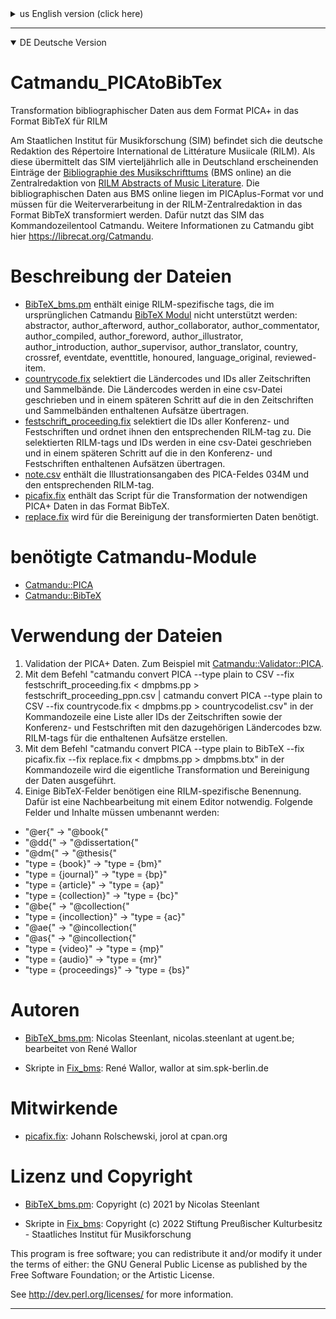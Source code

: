 <details>

<summary>us English version (click here)</summary>

# Catmandu_PICAtoBibTex

Transformation of bibliographic data from PICA+ format to BibTeX format for RILM

The German editorial office of the Répertoire International de Littérature Musiicale (RILM) is located at the Staatliches Institut für Musikforschung (SIM). As such, the SIM transmits all entries of the [Bibliographie des Musikschrifttums](https://www.musikbibliographie.de/) (BMS online) published in Germany to the central editorial office of [RILM Abstracts of Music Literature](https://www.rilm.org/abstracts/) on a quarterly basis. The bibliographic data of the BMS online are in PICAplus format and has to be transformed into BibTeX format for further processing in the RILM central editorial office. For this purpose, the SIM uses the command line tool Catmandu. Further information on Catmandu is available here https://librecat.org/Catmandu. 

# Files description

* [BibTeX_bms.pm](https://github.com/musikforschung/Catmandu_PICAtoBibTeX/blob/main/BibTeX_bms.pm) contains some RILM-specific tags that are not supported in the original Catmandu [BibTeX module](https://github.com/LibreCat/Catmandu-BibTeX/tree/main/lib/Catmandu/Exporter): abstractor, author_afterword, author_collaborator, author_commentator, author_compiled, author_foreword, author_illustrator, author_introduction, author_supervisor, author_translator, country, crossref, eventdate, eventtitle, honoured, language_original, reviewed-item.
* [countrycode.fix](https://github.com/musikforschung/Catmandu_PICAtoBibTeX/blob/main/countrycode.fix) selects the country codes and IDs of all journals and collections. The loader codes are written to a csv file and transferred to the essays contained in the journals or collections in a later step.
* [festschrift_proceeding.fix](https://github.com/musikforschung/Catmandu_PICAtoBibTeX/blob/main/festschrift_proceeding.fix) selects the IDs of all conference and festschriften and assigns the RILM-tag to them. The selected RILM-tags and IDs are written to a csv file and in a later step transferred to the articles contained in the conference and festschrift proceedings.
* [note.csv](https://github.com/musikforschung/Catmandu_PICAtoBibTeX/blob/main/note.csv) contains the illustration details of the PICA field 034M and the corresponding RILM tag.
* [picafix.fix](https://github.com/musikforschung/Catmandu_PICAtoBibTeX/blob/main/picafix.fix) contains the script for transforming the necessary PICA+ data into the BibTeX format.
* [replace.fix](https://github.com/musikforschung/Catmandu_PICAtoBibTeX/blob/main/replace.fix) is needed for cleaning up the transformed data.

# Required Catmandu modules

* [Catmandu::PICA](https://metacpan.org/dist/Catmandu-PICA)
* [Catmandu::BibTeX](https://metacpan.org/pod/Catmandu::BibTeX)

# Use of the files

1. Validation of the PICA+ data. For example with [Catmandu::Validator::PICA](https://metacpan.org/pod/Catmandu::Validator::PICA).
2. Using the command "catmandu convert PICA --type plain to CSV --fix festschrift_proceeding.fix < dmpbms.pp > festschrift_proceeding_ppn.csv | catmandu convert PICA --type plain to CSV --fix countrycode.fix < dmpbms.pp > countrycodelist.csv" in the command line, create a list of all IDs of proceedings, festschrifts and journals with the corresponding RILM-tags respectively country codes for the included essays.
3. With the command "catmandu convert PICA --type plain to BibTeX --fix picafix.fix --fix replace.fix < dmpbms.pp > dmpbms.btx" in the command line the actual transformation and cleaning of the data is executed.
4. Some BibTeX fields need a RILM specific naming. For this a postprocessing with an editor is necessary. The following fields and contents have to be renamed:
* "@er{" -> "@book{"
* "@dd{" -> "@dissertation{"
* "@dm{" -> "@thesis{"
* "type = {book}" -> "type = {bm}"
* "type = {journal}" -> "type = {bp}"
* "type = {article}" -> "type = {ap}"
* "type = {collection}" -> "type = {bc}"
* "@be{" -> "@collection{"
* "type = {incollection}" -> "type = {ac}"
* "@ae{" -> "@incollection{"
* "@as{" -> "@incollection{"
* "type = {video}" -> "type = {mp}"
* "type = {audio}" -> "type = {mr}"
* "type = {proceedings}" -> "type = {bs}"

# Authors

* [BibTeX_bms.pm](https://github.com/musikforschung/Catmandu_PICAtoBibTeX/blob/main/BibTeX_bms.pm):
Nicolas Steenlant, nicolas.steenlant at ugent.be; edited by René Wallor

* files included in [Fix_bms](https://github.com/musikforschung/Catmandu_PICAtoBibTeX/blob/main/Fix_bms):
René Wallor, wallor at sim.spk-berlin.de

# Contributors

* [picafix.fix](https://github.com/musikforschung/Catmandu_PICAtoBibTeX/blob/main/picafix.fix):
Johann Rolschewski, jorol at cpan.org

# License an copyright

* [BibTeX_bms.pm](https://github.com/musikforschung/Catmandu_PICAtoBibTeX/blob/main/BibTeX_bms.pm):
Copyright (c) 2021 by Nicolas Steenlant

* files in [Fix_bms](https://github.com/musikforschung/Catmandu_PICAtoBibTeX/blob/main/Fix_bms):
Copyright (c) 2022 Stiftung Preußischer Kulturbesitz - Staatliches Institut für Musikforschung

This program is free software; you can redistribute it and/or modify it under the terms of either: the GNU General Public License as published by the Free Software Foundation; or the Artistic License.

See http://dev.perl.org/licenses/ for more information. 


</details>

---

<details open>

<summary>DE Deutsche Version</summary>


# Catmandu_PICAtoBibTex

Transformation bibliographischer Daten aus dem Format PICA+ in das Format BibTeX für RILM

Am Staatlichen Institut für Musikforschung (SIM) befindet sich die deutsche Redaktion des Répertoire International de Littérature Musiicale (RILM). Als diese übermittelt das SIM vierteljährlich alle in Deutschland erscheinenden Einträge der [Bibliographie des Musikschrifttums](https://www.musikbibliographie.de/) (BMS online) an die Zentralredaktion von [RILM Abstracts of Music Literature](https://www.rilm.org/abstracts/). Die bibliographischen Daten aus BMS online liegen im PICAplus-Format vor und müssen für die Weiterverarbeitung in der RILM-Zentralredaktion in das Format BibTeX transformiert werden. Dafür nutzt das SIM das Kommandozeilentool Catmandu. Weitere Informationen zu Catmandu gibt hier https://librecat.org/Catmandu. 

# Beschreibung der Dateien

* [BibTeX_bms.pm](https://github.com/musikforschung/Catmandu_PICAtoBibTeX/blob/main/BibTeX_bms.pm) enthält einige RILM-spezifische tags, die im ursprünglichen Catmandu [BibTeX Modul](https://github.com/LibreCat/Catmandu-BibTeX/tree/main/lib/Catmandu/Exporter) nicht unterstützt werden: abstractor, author_afterword, author_collaborator, author_commentator, author_compiled, author_foreword, author_illustrator, author_introduction, author_supervisor, author_translator, country, crossref, eventdate, eventtitle, honoured, language_original, reviewed-item.
* [countrycode.fix](https://github.com/musikforschung/Catmandu_PICAtoBibTeX/blob/main/countrycode.fix) selektiert die Ländercodes und IDs aller Zeitschriften und Sammelbände. Die Ländercodes werden in eine csv-Datei geschrieben und in einem späteren Schritt auf die in den Zeitschriften und Sammelbänden enthaltenen Aufsätze übertragen.
* [festschrift_proceeding.fix](https://github.com/musikforschung/Catmandu_PICAtoBibTeX/blob/main/festschrift_proceeding.fix) selektiert die IDs aller Konferenz- und Festschriften und ordnet ihnen den entsprechenden RILM-tag zu. Die selektierten RILM-tags und IDs werden in eine csv-Datei geschrieben und in einem späteren Schritt auf die in den Konferenz- und Festschriften enthaltenen Aufsätzen übertragen.
* [note.csv](https://github.com/musikforschung/Catmandu_PICAtoBibTeX/blob/main/note.csv) enthält die Illustrationsangaben des PICA-Feldes 034M und den entsprechenden RILM-tag.
* [picafix.fix](https://github.com/musikforschung/Catmandu_PICAtoBibTeX/blob/main/picafix.fix) enthält das Script für die Transformation der notwendigen PICA+ Daten in das Format BibTeX.
* [replace.fix](https://github.com/musikforschung/Catmandu_PICAtoBibTeX/blob/main/replace.fix) wird für die Bereinigung der transformierten Daten benötigt.

#  benötigte Catmandu-Module

* [Catmandu::PICA](https://metacpan.org/dist/Catmandu-PICA)
* [Catmandu::BibTeX](https://metacpan.org/pod/Catmandu::BibTeX)

# Verwendung der Dateien

1. Validation der PICA+ Daten. Zum Beispiel mit [Catmandu::Validator::PICA](https://metacpan.org/pod/Catmandu::Validator::PICA).
2. Mit dem Befehl "catmandu convert PICA --type plain to CSV --fix festschrift_proceeding.fix < dmpbms.pp > festschrift_proceeding_ppn.csv | catmandu convert PICA --type plain to CSV --fix countrycode.fix < dmpbms.pp > countrycodelist.csv" in der Kommandozeile eine Liste aller IDs der Zeitschriften sowie der Konferenz- und Festschriften mit den dazugehörigen Ländercodes bzw. RILM-tags für die enthaltenen Aufsätze erstellen.
3. Mit dem Befehl "catmandu convert PICA --type plain to BibTeX --fix picafix.fix --fix replace.fix < dmpbms.pp > dmpbms.btx" in der Kommandozeile wird die eigentliche Transformation und Bereinigung der Daten ausgeführt.
4. Einige BibTeX-Felder benötigen eine RILM-spezifische Benennung. Dafür ist eine Nachbearbeitung mit einem Editor notwendig. Folgende Felder und Inhalte müssen umbenannt werden:
* "@er{" -> "@book{"
* "@dd{" -> "@dissertation{"
* "@dm{" -> "@thesis{"
* "type = {book}" -> "type = {bm}"
* "type = {journal}" -> "type = {bp}"
* "type = {article}" -> "type = {ap}"
* "type = {collection}" -> "type = {bc}"
* "@be{" -> "@collection{"
* "type = {incollection}" -> "type = {ac}"
* "@ae{" -> "@incollection{"
* "@as{" -> "@incollection{"
* "type = {video}" -> "type = {mp}"
* "type = {audio}" -> "type = {mr}"
* "type = {proceedings}" -> "type = {bs}"

# Autoren

* [BibTeX_bms.pm](https://github.com/musikforschung/Catmandu_PICAtoBibTeX/blob/main/BibTeX_bms.pm):
Nicolas Steenlant, nicolas.steenlant at ugent.be; bearbeitet von René Wallor

* Skripte in [Fix_bms](https://github.com/musikforschung/Catmandu_PICAtoBibTeX/blob/main/Fix_bms):
René Wallor, wallor at sim.spk-berlin.de

# Mitwirkende

* [picafix.fix](https://github.com/musikforschung/Catmandu_PICAtoBibTeX/blob/main/picafix.fix):
Johann Rolschewski, jorol at cpan.org

# Lizenz und Copyright

* [BibTeX_bms.pm](https://github.com/musikforschung/Catmandu_PICAtoBibTeX/blob/main/BibTeX_bms.pm):
Copyright (c) 2021 by Nicolas Steenlant

* Skripte in [Fix_bms](https://github.com/musikforschung/Catmandu_PICAtoBibTeX/blob/main/Fix_bms):
Copyright (c) 2022 Stiftung Preußischer Kulturbesitz - Staatliches Institut für Musikforschung

This program is free software; you can redistribute it and/or modify it under the terms of either: the GNU General Public License as published by the Free Software Foundation; or the Artistic License.

See http://dev.perl.org/licenses/ for more information.

</details>

---
